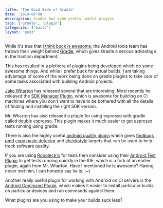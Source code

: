```yaml
---
title: 'The Good Side of Gradle'
date: '2014-08-08'
description: Gradle has some pretty useful plugins
tags: ['gradle', 'plugin']
categories: ['build']
layout: 'post'
---
```


While it's true that [I think buck is
awesome](http://nick.codes/posts/why-buck-is-awesome/), the Android
tools team has thrown their weight behind
[Gradle](http://tools.android.com/tech-docs/new-build-system/user-guide),
which gives Gradle a serious advantage in the traction department.

This has resulted in a plethora of plugins being developed which do
some awesome things. And while I prefer buck for actual builds,
I am taking advantage of some of the work being done on
gradle plugins to take care of some tasks associated with
building Android projects.

[Jake Wharton](https://plus.google.com/+JakeWharton) has released
several that are interesting. Most recently he released the [SDK
Manager Plugin](https://github.com/JakeWharton/sdk-manager-plugin),
which is awesome for building on CI machines where you don't want to
have to be bothered with all the details of finding and installing the
right SDK version.

Mr. Wharton has also released a plugin for using espresso with gradle
called [double
espresso](https://github.com/JakeWharton/double-espresso). This plugin
makes it much easier to get espresso tests running using gradle.

There is also the highly useful [android quality
plugin](https://github.com/nrudenko/gradle-android-cq-plugin) which
gives [findbugs](http://findbugs.sourceforge.net/)
[pmd](http://pmd.sourceforge.net/) [copy paste
detector](http://pmd.sourceforge.net/) and
[checkstyle](http://checkstyle.sourceforge.net/) targets that can be
used to help track software quality.

If you are using [Robolectric]() for tests then consider using their
[Android Test Plugin](https://github.com/robolectric/gradle-android-test-plugin)
to get tests running quickly in the IDE, which is a fork of
an earlier plugin, again from Mr. Wharton. Have I mentioned he is
awesome? Having never met him, I can honesty say he is. ;~)

Another really useful plugin for working with Android on CI servers is
the [Android Command
Plugin](https://github.com/novoda/gradle-android-command-plugin),
which makes it easier to install particular builds on particular
devices and run commands against them.

What plugins are you using to make your builds suck less?

